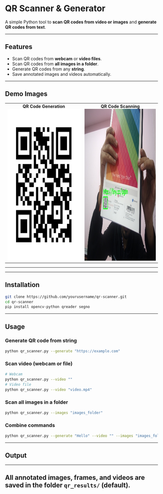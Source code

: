 # QR Scanner & Generator

A simple Python tool to **scan QR codes from video or images** and **generate QR codes from text**.  

---

## Features

- Scan QR codes from **webcam** or **video files**.  
- Scan QR codes from **all images in a folder**.  
- Generate QR codes from any **string**.  
- Save annotated images and videos automatically.  

---


## Demo Images

<table>
<tr>
<td align="center">
<b>QR Code Generation</b><br>
<img src="https://github.com/Gaurav14cs17/QRCode_BARCode_Gen-Scanner/blob/main/QR_Code/images/p1.png" width="500" height="500" />
</td>
<td align="center">
<b>QR Code Scanning</b><br>
<img src="https://github.com/Gaurav14cs17/QRCode_BARCode_Gen-Scanner/blob/main/QR_Code/images/p2.jpg" width="500" height="500" />
</td>
</tr>
</table>

---

---

## Installation

```bash
git clone https://github.com/yourusername/qr-scanner.git
cd qr-scanner
pip install opencv-python qreader segno
````

---

## Usage

### Generate QR code from string

```bash
python qr_scanner.py --generate "https://example.com"
```

### Scan video (webcam or file)

```bash
# Webcam
python qr_scanner.py --video ""
# Video file
python qr_scanner.py --video "video.mp4"
```

### Scan all images in a folder

```bash
python qr_scanner.py --images "images_folder"
```

### Combine commands

```bash
python qr_scanner.py --generate "Hello" --video "" --images "images_folder"
```

---

## Output
---
 All annotated images, frames, and videos are saved in the folder `qr_results/` (default).
---


